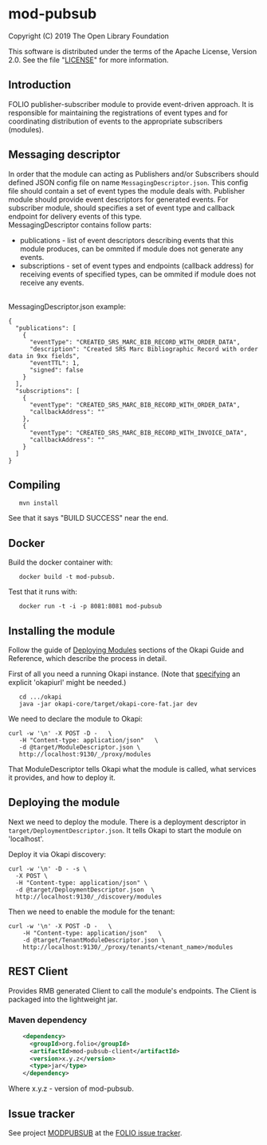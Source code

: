 # mod-pubsub

Copyright (C) 2019 The Open Library Foundation

This software is distributed under the terms of the Apache License, Version 2.0.
See the file "[LICENSE](LICENSE)" for more information.


## Introduction

FOLIO publisher-subscriber module to provide event-driven approach.
It is responsible for maintaining the registrations of event types and for coordinating distribution of events to the appropriate subscribers (modules).

## Messaging descriptor

In order that the module can acting as Publishers and/or Subscribers should defined JSON config file on name `MessagingDescriptor.json`. 
This config file should contain a set of event types the module deals with. 
Publisher module should provide event descriptors for generated events. 
For subscriber module, should specifies a set of event type and callback endpoint for delivery events of this type.
\
MessagingDescriptor contains follow parts:
* publications - list of event descriptors describing events that this module produces, can be ommited if module does not generate any events.
* subscriptions - set of event types and endpoints (callback address) for receiving events of specified types, can be ommited if module does not receive any events.

\
MessagingDescriptor.json example:
```
{
  "publications": [
    {
      "eventType": "CREATED_SRS_MARC_BIB_RECORD_WITH_ORDER_DATA",
      "description": "Created SRS Marc Bibliographic Record with order data in 9xx fields",
      "eventTTL": 1,
      "signed": false
    }
  ],
  "subscriptions": [
    {
      "eventType": "CREATED_SRS_MARC_BIB_RECORD_WITH_ORDER_DATA",
      "callbackAddress": ""
    },
    {
      "eventType": "CREATED_SRS_MARC_BIB_RECORD_WITH_INVOICE_DATA",
      "callbackAddress": ""
    }
  ]
}
```

## Compiling

```
   mvn install
```

See that it says "BUILD SUCCESS" near the end.

## Docker

Build the docker container with:

```
   docker build -t mod-pubsub.
```

Test that it runs with:

```
   docker run -t -i -p 8081:8081 mod-pubsub
```

## Installing the module

Follow the guide of
[Deploying Modules](https://github.com/folio-org/okapi/blob/master/doc/guide.md#example-1-deploying-and-using-a-simple-module)
sections of the Okapi Guide and Reference, which describe the process in detail.

First of all you need a running Okapi instance.
(Note that [specifying](../README.md#setting-things-up) an explicit 'okapiurl' might be needed.)

```
   cd .../okapi
   java -jar okapi-core/target/okapi-core-fat.jar dev
```

We need to declare the module to Okapi:

```
curl -w '\n' -X POST -D -   \
   -H "Content-type: application/json"   \
   -d @target/ModuleDescriptor.json \
   http://localhost:9130/_/proxy/modules
```

That ModuleDescriptor tells Okapi what the module is called, what services it
provides, and how to deploy it.

## Deploying the module

Next we need to deploy the module. There is a deployment descriptor in
`target/DeploymentDescriptor.json`. It tells Okapi to start the module on 'localhost'.

Deploy it via Okapi discovery:

```
curl -w '\n' -D - -s \
  -X POST \
  -H "Content-type: application/json" \
  -d @target/DeploymentDescriptor.json  \
  http://localhost:9130/_/discovery/modules
```

Then we need to enable the module for the tenant:

```
curl -w '\n' -X POST -D -   \
    -H "Content-type: application/json"   \
    -d @target/TenantModuleDescriptor.json \
    http://localhost:9130/_/proxy/tenants/<tenant_name>/modules
```

## REST Client

Provides RMB generated Client to call the module's endpoints. The Client is packaged into the lightweight jar.

### Maven dependency 

```xml
    <dependency>
      <groupId>org.folio</groupId>
      <artifactId>mod-pubsub-client</artifactId>
      <version>x.y.z</version>
      <type>jar</type>
    </dependency>
```
Where x.y.z - version of mod-pubsub.

## Issue tracker

See project [MODPUBSUB](https://issues.folio.org/browse/MODPUBSUB)
at the [FOLIO issue tracker](https://dev.folio.org/guidelines/issue-tracker/).
